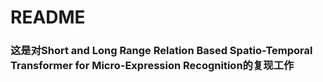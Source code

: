# README

### 这是对Short and Long Range Relation Based Spatio-Temporal Transformer for Micro-Expression Recognition的复现工作
